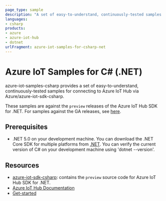 ```yaml
---
page_type: sample
description: "A set of easy-to-understand, continuously-tested samples for connecting to Azure IoT Hub."
languages:
- csharp
products:
- azure
- azure-iot-hub
- dotnet
urlFragment: azure-iot-samples-for-csharp-net
---
```


# Azure IoT Samples for C# (.NET)

azure-iot-samples-csharp provides a set of easy-to-understand, continuously-tested samples for connecting to Azure IoT Hub via Azure/azure-iot-sdk-csharp.

These samples are against the `preview` releases of the Azure IoT Hub SDK for .NET. For samples against the GA releases, see [here](https://github.com/Azure-Samples/azure-iot-samples-csharp).

## Prerequisites

- .NET 5.0 on your development machine.  You can download the .NET Core SDK for multiple platforms from [.NET](https://dotnet.microsoft.com/download/dotnet/5.0).  You can verify the current version of C# on your development machine using 'dotnet --version'.

## Resources

- [azure-iot-sdk-csharp](https://github.com/Azure/azure-iot-sdk-csharp/tree/preview): contains the `preview` source code for Azure IoT Hub SDK for .NET.
- [Azure IoT Hub Documentation](https://docs.microsoft.com/azure/iot-hub/)
- [Get-started](https://docs.microsoft.com/azure/iot-hub/quickstart-send-telemetry-dotnet)
